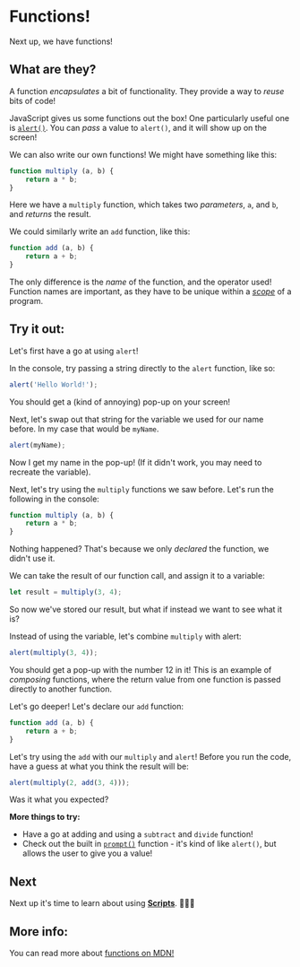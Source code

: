 # Functions!

Next up, we have functions!

## What are they?

A function *encapsulates* a bit of functionality. They provide a way to *reuse* bits of code!

JavaScript gives us some functions out the box! One particularly useful one is [`alert()`](https://developer.mozilla.org/en-US/docs/Web/API/Window/alert). You can *pass* a value to `alert()`, and it will show up on the screen!

We can also write our own functions! We might have something like this:

```javascript
function multiply (a, b) {
    return a * b;
}
```

Here we have a `multiply` function, which takes two *parameters*, `a`, and `b`, and *returns* the result.

We could similarly write an `add` function, like this:

```javascript
function add (a, b) {
    return a + b;
}
```

The only difference is the *name* of the function, and the operator used! Function names are important, as they have to be unique within a [*scope*](https://developer.mozilla.org/en-US/docs/Glossary/Scope) of a program.

## Try it out:

Let's first have a go at using `alert`!

In the console, try passing a string directly to the `alert` function, like so:

```javascript
alert('Hello World!');
```

You should get a (kind of annoying) pop-up on your screen!

Next, let's swap out that string for the variable we used for our name before. In my case that would be `myName`.

```javascript
alert(myName);
```

Now I get my name in the pop-up! (If it didn't work, you may need to recreate the variable).

Next, let's try using the `multiply` functions we saw before. Let's run the following in the console:

```javascript
function multiply (a, b) {
    return a * b;
}
```

Nothing happened? That's because we only *declared* the function, we didn't use it.

We can take the result of our function call, and assign it to a variable:

```javascript
let result = multiply(3, 4);
```

So now we've stored our result, but what if instead we want to see what it is?

Instead of using the variable, let's combine `multiply` with alert:

```javascript
alert(multiply(3, 4));
```

You should get a pop-up with the number 12 in it! This is an example of *composing* functions, where the return value from one function is passed directly to another function.

Let's go deeper! Let's declare our `add` function:

```javascript
function add (a, b) {
    return a + b;
}
```

Let's try using the `add` with our `multiply` and `alert`! Before you run the code, have a guess at what you think the result will be:

```javascript
alert(multiply(2, add(3, 4)));
```

Was it what you expected?

**More things to try:**

* Have a go at adding and using a `subtract` and `divide` function!
* Check out the built in [`prompt()`](https://developer.mozilla.org/en-US/docs/Web/API/Window/prompt) function - it's kind of like `alert()`, but allows the user to give you a value!

## Next

Next up it's time to learn about using [**Scripts**](./06%20-%20Scripts.md). 👏👏👏

## More info:

You can read more about [functions on MDN!](https://developer.mozilla.org/en-US/docs/Web/JavaScript/Guide/Functions)
